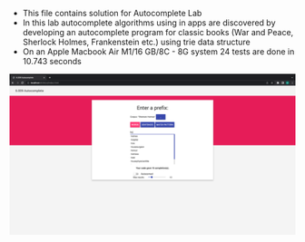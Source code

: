 - This file contains solution for Autocomplete Lab
- In this lab autocomplete algorithms using in apps are discovered by developing an autocomplete program for classic books (War and Peace, Sherlock Holmes, Frankenstein etc.) using trie data structure
- On an Apple Macbook Air M1/16 GB/8C - 8G system 24 tests are done in 10.743 seconds

![alt text](https://github.com/prl415/6.009---Fundamentals-of-Programming/blob/main/Labs/Lab%206/ui_images/Ekran%20Resmi%202022-10-11%2022.37.41.png)
